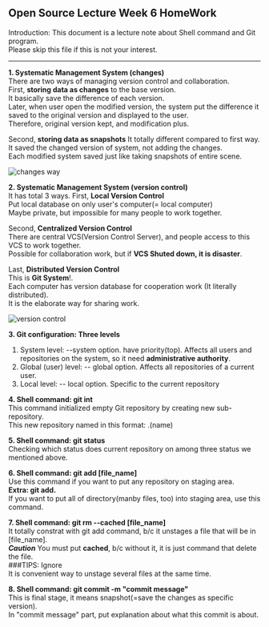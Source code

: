 ## Open Source Lecture Week 6 HomeWork

Introduction: This document is a lecture note about Shell command and Git program.  
Please skip this file if this is not your interest.  

---
**1. Systematic Management System (changes)**  
There are two ways of managing version control and collaboration.  
First, **storing data as changes** to the base version.  
It basically save the difference of each version.  
Later, when user open the modified version, the system put the difference it saved to the original version and displayed to the user.  
Therefore, original version kept, and modification plus.  

Second, **storing data as snapshots**
It totally different compared to first way.  
It saved the changed version of system, not adding the changes.  
Each modified system saved just like taking snapshots of entire scene.  

![changes way](https://github.com/kda5337/lecture_note_5-2/assets/144139251/62b402fd-4ff3-4b7a-8a89-aba036931ffc)
  
**2. Systematic Management System (version control)**  
It has total 3 ways. 
First, **Local Version Control**  
Put local database on only user's computer(= local computer)  
Maybe private, but impossible for many people to work together.  

Second, **Centralized Version Control**  
There are central VCS(Version Control Server), and people access to this VCS to work together.  
Possible for collaboration work, but if **VCS Shuted down, it is disaster**.  

Last, **Distributed Version Control**  
This is **Git System**!.  
Each computer has version database for cooperation work (It literally distributed).  
It is the elaborate way for sharing work.  

![version control](https://github.com/kda5337/lecture_note_5-2/assets/144139251/2dc1bd8a-4241-4fd5-a144-543e8fa13e37)  

**3. Git configuration: Three levels**  
1. System level: --system option. have priority(top). Affects all users and repositories on the system, so it need **administrative authority**.
2. Global (user) level: -- global option. Affects all repositories of a current user.
3. Local level: -- local option. Specific to the current repository

**4. Shell command: git int**  
This command initialized empty Git repository by creating new sub-repository.  
This new repository named in this format: .(name)  

**5. Shell command: git status**  
Checking which status does current repository on among three status we mentioned above.  

**6. Shell command: git add [file_name]**  
Use this command if you want to put any repository on staging area.  
**Extra: git add.**  
If you want to put all of directory(manby files, too) into staging area, use this command.  

**7. Shell command: git rm --cached [file_name]**  
It totally constrat with git add command, b/c it unstages a file that will be in [file_name].  
***Caution*** You must put **cached**, b/c without it, it is just command that delete the file.  
###TIPS: Ignore  
It is convenient way to unstage several files at the same time.  



**8. Shell command: git commit -m "commit message"**  
This is final stage, it means snapshot(=save the changes as specific version).  
In "commit message" part, put explanation about what this commit is about.  
